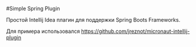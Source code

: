 #Simple Spring Plugin

Простой Intellij Idea плагин для поддержки Spring Boots Frameworks.

Для примера использовался https://github.com/jreznot/micronaut-intellij-plugin